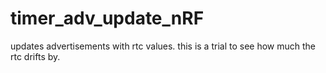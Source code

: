 # timer_adv_update_nRF

updates advertisements with rtc values. this is a trial to see how much the rtc drifts by.
